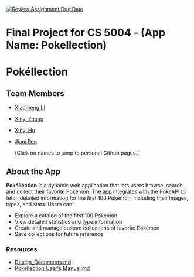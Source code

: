[![Review Assignment Due Date](https://classroom.github.com/assets/deadline-readme-button-22041afd0340ce965d47ae6ef1cefeee28c7c493a6346c4f15d667ab976d596c.svg)](https://classroom.github.com/a/IE0ITl4j)
# Final Project for CS 5004 - (App Name: Pokellection)

# Pokéllection

## Team Members
- [Xiaomeng Li](<https://github.com/lanselylee>)
- [Xinyi Zhang](<https://github.com/xinyi-70>)
- [Xinyi Hu](<https://github.com/123321-xy>)
- [Jiani Ren](<https://github.com/jennnyren>)

  (Click on names to jump to personal Github pages.)

## About the App
**Pokéllection** is a dynamic web application that lets users browse, search, and collect their favorite Pokémon. The app integrates with the [PokeAPI](https://pokeapi.co/) to fetch detailed information for the first 100 Pokémon, including their images, types, and stats.
Users can:
- Explore a catalog of the first 100 Pokémon
- View detailed statistics and type information
- Create and manage custom collections of favorite Pokémon
- Save collections for future reference

### Resources
- [Design_Documents.md](DesignDocuments/Design_Documents.md)
- [Pokellection User's Manual.md](Manual/Pokellection%20User%27s%20Manual.md)
